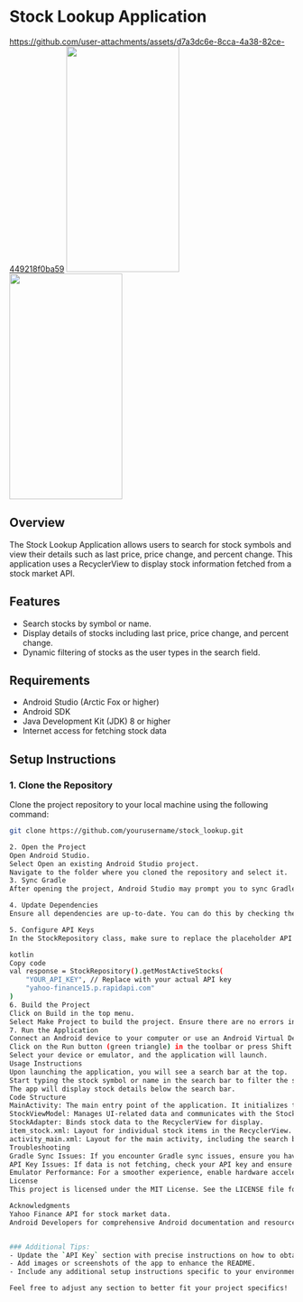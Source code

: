 # Stock Lookup Application
https://github.com/user-attachments/assets/d7a3dc6e-8cca-4a38-82ce-449218f0ba59
<img src="https://github.com/user-attachments/assets/ea34cf43-7d3e-4eec-a4da-4a3f66fb32dc" width="200" height="400">
<img src="https://github.com/user-attachments/assets/c9354081-6bda-4bc5-903f-9ceb06b38ce8" width="200" height="400">


## Overview
The Stock Lookup Application allows users to search for stock symbols and view their details such as last price, price change, and percent change. This application uses a RecyclerView to display stock information fetched from a stock market API.

## Features
- Search stocks by symbol or name.
- Display details of stocks including last price, price change, and percent change.
- Dynamic filtering of stocks as the user types in the search field.

## Requirements
- Android Studio (Arctic Fox or higher)
- Android SDK
- Java Development Kit (JDK) 8 or higher
- Internet access for fetching stock data

## Setup Instructions

### 1. Clone the Repository
Clone the project repository to your local machine using the following command:

```bash
git clone https://github.com/yourusername/stock_lookup.git

2. Open the Project
Open Android Studio.
Select Open an existing Android Studio project.
Navigate to the folder where you cloned the repository and select it.
3. Sync Gradle
After opening the project, Android Studio may prompt you to sync Gradle. Click on the Sync Now button that appears at the top.

4. Update Dependencies
Ensure all dependencies are up-to-date. You can do this by checking the build.gradle files in both the project-level and app-level directories.

5. Configure API Keys
In the StockRepository class, make sure to replace the placeholder API key with your actual API key. Update the following line in your code:

kotlin
Copy code
val response = StockRepository().getMostActiveStocks(
    "YOUR_API_KEY", // Replace with your actual API key
    "yahoo-finance15.p.rapidapi.com"
)
6. Build the Project
Click on Build in the top menu.
Select Make Project to build the project. Ensure there are no errors in the build process.
7. Run the Application
Connect an Android device to your computer or use an Android Virtual Device (AVD) emulator.
Click on the Run button (green triangle) in the toolbar or press Shift + F10.
Select your device or emulator, and the application will launch.
Usage Instructions
Upon launching the application, you will see a search bar at the top.
Start typing the stock symbol or name in the search bar to filter the stock list dynamically.
The app will display stock details below the search bar.
Code Structure
MainActivity: The main entry point of the application. It initializes the ViewModel and sets up the RecyclerView.
StockViewModel: Manages UI-related data and communicates with the StockRepository to fetch stock data.
StockAdapter: Binds stock data to the RecyclerView for display.
item_stock.xml: Layout for individual stock items in the RecyclerView.
activity_main.xml: Layout for the main activity, including the search bar and RecyclerView.
Troubleshooting
Gradle Sync Issues: If you encounter Gradle sync issues, ensure you have the correct versions of Android Studio and SDK installed.
API Key Issues: If data is not fetching, check your API key and ensure you have internet connectivity.
Emulator Performance: For a smoother experience, enable hardware acceleration for your emulator.
License
This project is licensed under the MIT License. See the LICENSE file for more details.

Acknowledgments
Yahoo Finance API for stock market data.
Android Developers for comprehensive Android documentation and resources.


### Additional Tips:
- Update the `API Key` section with precise instructions on how to obtain a key if needed.
- Add images or screenshots of the app to enhance the README.
- Include any additional setup instructions specific to your environment or additional dependencies that may be required.

Feel free to adjust any section to better fit your project specifics!



